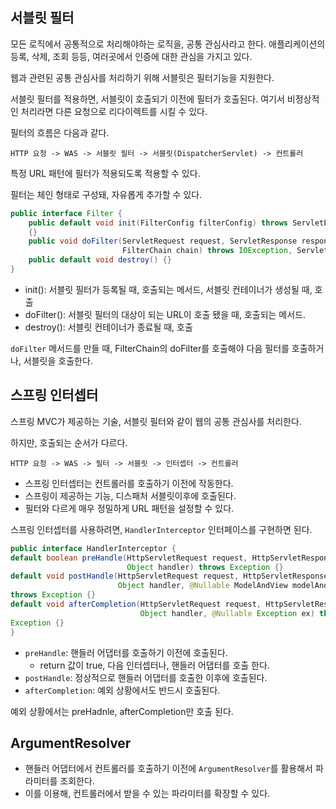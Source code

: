 ## 서블릿 필터
모든 로직에서 공통적으로 처리해야하는 로직을, 공통 관심사라고 한다. 애플리케이션의 등록, 삭제, 조회 등등, 
여러곳에서 인증에 대한 관심을 가지고 있다.

웹과 관련된 공통 관심사를 처리하기 위해 서블릿은 필터기능을 지원한다.

서블릿 필터를 적용하면, 서블릿이 호출되기 이전에 필터가 호출된다. 여기서 비정상적인 처리라면 다른 요청으로 리다이렉트를 시킬 수 있다.

필터의 흐름은 다음과 같다.

```text
HTTP 요청 -> WAS -> 서블릿 필터 -> 서블릿(DispatcherServlet) -> 컨트롤러
```

특정 URL 패턴에 필터가 적용되도록 적용할 수 있다.

필터는 체인 형태로 구성돼, 자유롭게 추가할 수 있다.

```java
public interface Filter {
    public default void init(FilterConfig filterConfig) throws ServletException
    {}
    public void doFilter(ServletRequest request, ServletResponse response,
                         FilterChain chain) throws IOException, ServletException;
    public default void destroy() {}
}
```

- init(): 서블릿 필터가 등록될 때, 호출되는 메서드, 서블릿 컨테이너가 생성될 때, 호출
- doFilter(): 서블릿 필터의 대상이 되는 URL이 호출 됐을 때, 호출되는 메서드.
- destroy(): 서블릿 컨테이너가 종료될 때, 호출

`doFilter` 메서드를 만들 때, FilterChain의 doFilter를 호출해야 다음 필터를 호출하거나, 서블릿을 호출한다.

## 스프링 인터셉터
스프링 MVC가 제공하는 기술, 서블릿 필터와 같이 웹의 공통 관심사를 처리한다.

하지만, 호출되는 순서가 다르다.

```text
HTTP 요청 -> WAS -> 필터 -> 서블릿 -> 인터셉터 -> 컨트롤러
```
- 스프링 인터셉터는 컨트롤러를 호출하기 이전에 작동한다.
- 스프링이 제공하는 기능, 디스패처 서블릿이후에 호출된다.
- 필터와 다르게 매우 정밀하게 URL 패턴을 설정할 수 있다.

스프링 인터셉터를 사용하려면, `HandlerInterceptor` 인터페이스를 구현하면 된다.
```java
public interface HandlerInterceptor {
default boolean preHandle(HttpServletRequest request, HttpServletResponse response,
                          Object handler) throws Exception {}
default void postHandle(HttpServletRequest request, HttpServletResponse response,
                        Object handler, @Nullable ModelAndView modelAndView) 
throws Exception {}
default void afterCompletion(HttpServletRequest request, HttpServletResponse response,
                             Object handler, @Nullable Exception ex) throws
Exception {}
}
```
- `preHandle`: 핸들러 어댑터를 호출하기 이전에 호출된다.
  - return 값이 true, 다음 인터셉터나, 핸들러 어댑터를 호출 한다.
- `postHandle`: 정상적으로 핸들러 어댑터를 호출한 이후에 호출된다.
- `afterCompletion`: 예외 상황에서도 반드시 호출된다.

예외 상황에서는 preHadnle, afterCompletion만 호출 된다.


## ArgumentResolver
- 핸들러 어댑터에서 컨트롤러를 호출하기 이전에 `ArgumentResolver`를 활용해서 파라미터를 조회한다.
- 이를 이용해, 컨트롤러에서 받을 수 있는 파라미터를 확장할 수 있다.


